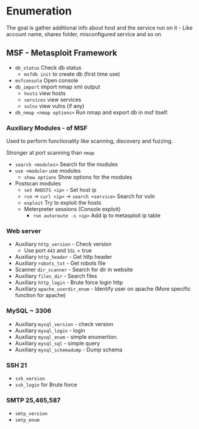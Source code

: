 # Enumeration

The goal is gather additional info about host and the service run on it
    - Like account name, shares folder, misconfigured service and so on

## MSF - Metasploit Framework

- `db_status` Check db status
    - `msfdb init` to create db (first time use)
- `msfconsole` Open console
- `db_import` import nmap xml output
    - `hosts` view hosts
    - `services` view services
    - `vulns` view vulns (if any)
- `db_nmap <nmap options>` Run nmap and export db in msf itself.

### Auxiliary Modules - of MSF

Used to perform functionality like scanning, discovery and fuzzing.

Stronger at port scanning than `nmap`

- `search <modules>` Search for the modules
- `use <module>` use modules
    - `show options` Show options for the modules
- Postscan modules
    - `set RHOSTS <ip>` - Set host ip
    - `run` -> `curl <ip>` -> `search <service>` Search for vuln 
    - `exploit` Try to exploit the hosts
    - Meterpreter sessions (Console exploit)
        - `run autoroute -s <ip>` Add ip to metasploit ip table


### Web server
- Auxiliary `http_version` - Check version
    - Use port `443` and `SSL` = true
- Auxiliary `http_header` - Get http header
- Auxiliary `robots_txt` - Get robots file
- Scanner `dir_scanner` - Search for dir in website
- Auxiliary `files_dir` - Search files
- Auxiliary `http_login` - Brute force login http
- Auxiliary `apache_userdir_enum` - Identify user on apache (More specific function for apache)

### MySQL ~ 3306
- Auxiliary `mysql_version` - check version
- Auxiliary `mysql_login` - login
- Auxiliary `mysql_enum` - simple enumertion.
- Auxiliary `mysql_sql` - simple query
- Auxiliary `mysql_schemadump` - Dump schema

### SSH 21
- `ssh_version`
- `ssh_login` for Brute force

### SMTP 25,465,587
- `smtp_version`
- `smtp_enum`